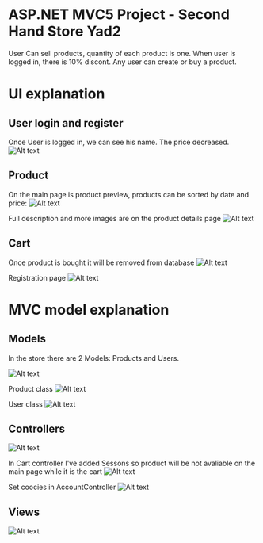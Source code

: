 
# ASP.NET MVC5 Project - Second Hand Store Yad2
User Can sell products, quantity of each product is one. 
When user is logged in, there is 10% discont. 
Any user can create or buy a product. 

# UI explanation

## User login and register
Once User is logged in, we can see his name. The price decreased.
![Alt text](https://github.com/olgush/Yad2Store/yad2/assets/login.JPG "Login")

## Product
On the main page is product preview, products can be sorted by date and price:
![Alt text](https://github.com/olgush/Yad2Store/yad2/assets/preview.JPG "Preview")

Full description and more images are on the product details page
![Alt text](https://github.com/olgush/Yad2Store/yad2/assets/details.JPG "Details")


## Cart
Once product is bought it will be removed from database
![Alt text](https://github.com/olgush/Yad2Store/yad2/assets/carttview.JPG "Cart")


Registration page
![Alt text](https://github.com/olgush/Yad2Store/yad2/assets/reg.JPG "Registration")

# MVC model explanation
## Models 
In the store there are 2 Models: Products and Users. 

![Alt text](https://github.com/olgush/Yad2Store/yad2/assets/models.JPG "Models")

Product class
![Alt text](https://github.com/olgush/Yad2Store/yad2/assets/products.JPG "Products")

User class
![Alt text](https://github.com/olgush/Yad2Store/yad2/assets/User.JPG "Users")


## Controllers 
![Alt text](https://github.com/olgush/Yad2Store/yad2/assets/controllers.JPG "Controllers")

In Cart controller I've added Sessons so product will be not avaliable on the main page while it is the cart
![Alt text](https://github.com/olgush/Yad2Store/yad2/assets/cart.JPG "Cart")

Set coocies in AccountController
![Alt text](https://github.com/olgush/Yad2Store/yad2/assets/Account.JPG "Account")

## Views 
![Alt text](https://github.com/olgush/Yad2Store/yad2/assets/Views.JPG "Views")

